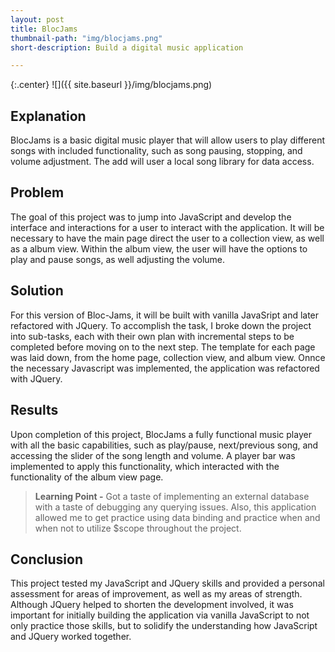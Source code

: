 ```yaml
---
layout: post
title: BlocJams
thumbnail-path: "img/blocjams.png"
short-description: Build a digital music application

---
```


{:.center}
![]({{ site.baseurl }}/img/blocjams.png)

## Explanation

BlocJams is a basic digital music player that will allow users to play different songs with included functionality, such as song pausing, stopping, and volume adjustment.  The add will user a local song library for data access.

## Problem

The goal of this project was to jump into JavaScript and develop the interface and interactions for a user to interact with the application. It will be necessary to have the main page direct the user to a collection view, as well as a album view.  Within the album view, the user will have the options to play and pause songs, as well adjusting the volume.

## Solution

For this version of Bloc-Jams, it will be built with vanilla JavaSript and later refactored with JQuery.  To accomplish the task, I broke down the project into sub-tasks, each with their own plan with incremental steps to be completed before moving on to the next step.  The template for each page was laid down, from the home page, collection view, and album view.  Onnce the necessary Javascript was implemented, the application was refactored with JQuery.  

## Results

Upon completion of this project, BlocJams a fully functional music player with all the basic capabilities, such as play/pause, next/previous song, and accessing the slider of the song length and volume.  A player bar was implemented to apply this functionality, which interacted with the functionality of the album view page.

> **Learning Point -** Got a taste of implementing an external database with a taste of debugging any querying issues.  Also, this application allowed me to get practice using data binding and practice when and when not to utilize $scope throughout the project. 

## Conclusion

This project tested my JavaScript and JQuery skills and provided a personal assessment for areas of improvement, as well as my areas of strength.  Although JQuery helped to shorten the development involved, it was important for initially building the application via vanilla JavaScript to not only practice those skills, but to solidify the understanding how JavaScript and JQuery worked together.